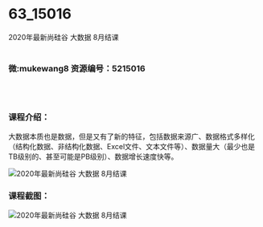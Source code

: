 # 63_15016
2020年最新尚硅谷 大数据 8月结课
<br/></br>
<h3>微:mukewang8 资源编号：5215016</h3>
<br/></br>
<h3>课程介绍：</h3>
<p><a title="查看与 大数据 相关的文章" target="_blank">大数据</a>本质也是数据，但是又有了新的特征，包括数据来源广、数据格式多样化（结构化数据、非结构化数据、Excel文件、文本文件等）、数据量大（最少也是TB级别的、甚至可能是PB级别）、数据增长速度快等。</p>
<p><img src="https://www.ko996.com/wp-content/uploads/img/2020/08/2-64-300x215.png" alt="2020年最新尚硅谷 大数据 8月结课"></p>
<div class="info-desc">
<h3>课程截图：</h3>
<p><img src="https://www.ko996.com/wp-content/uploads/img/2020/08/1-68.png" alt="2020年最新尚硅谷 大数据 8月结课"></p>


			
</div>
